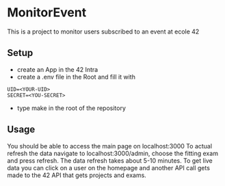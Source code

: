 # MonitorEvent

This is a project to monitor users subscribed to an event at ecole 42

## Setup

- create an App in the 42 Intra
- create a .env file in the Root and fill it with

```
UID=<YOUR-UID>
SECRET=<YOU-SECRET>
```

- type make in the root of the repository

## Usage

You should be able to access the main page on localhost:3000
To actual refresh the data navigate to localhost:3000/admin, choose the fitting exam and press refresh. The data refresh takes about 5-10 minutes.
To get live data you can click on a user on the homepage and another API call gets made to the 42 API that gets projects and exams.
